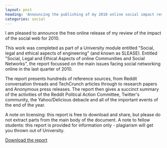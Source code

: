 ```yaml
---
layout: post
heading: 'Announcing the publishing of my 2010 online social impact review'
categories: social
---
```


I am pleased to announce the free online release of my review of the impact of the social web for 2010.

This work was completed as part of a University module entitled "Social, legal and ethical aspects of engineering" (and known as SLEASE). Entitled "Social, Legal and Ethical Aspects of online Communities and Social Networks", the report focussed on the main issues facing social networking online in the last quarter of 2010.

The report presents hundreds of reference sources, from Reddit conversation threads and TechCrunch articles through to research papers and Anonymous press releases. The report then gives a succinct summary of the activities of the Reddit Political Action Committee, Twitter's community, the Yahoo/Delicious debacle and all of the important events of the end of the year. 

A note on licensing: this report is free to download and share, but please do not extract parts from the main body of the document. A note to fellow students: this report is provided for information only - plagiarism will get you thrown out of University. 

[Download the report](http://resources.chris-alexander.co.uk/onlinecommunities.pdf)